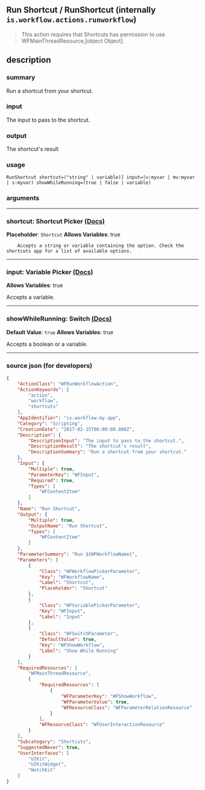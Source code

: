 
## Run Shortcut / RunShortcut (internally `is.workflow.actions.runworkflow`)

> This action requires that Shortcuts has permission to use WFMainThreadResource,[object Object].


## description

### summary

Run a shortcut from your shortcut.


### input

The input to pass to the shortcut.


### output

The shortcut's result

### usage
```
RunShortcut shortcut=("string" | variable)] input=(v:myvar | mv:myvar | s:myvar) showWhileRunning=(true | false | variable)
```

### arguments

---

### shortcut: Shortcut Picker [(Docs)](https://pfgithub.github.io/shortcutslang/gettingstarted#other-fields)
**Placeholder**: ```
		Shortcut
		```
**Allows Variables**: true



		Accepts a string or variable containing the option. Check the shortcuts app for a list of available options. 

---

### input: Variable Picker [(Docs)](https://pfgithub.github.io/shortcutslang/gettingstarted#variable-picker-fields)
**Allows Variables**: true



Accepts a variable.

---

### showWhileRunning: Switch [(Docs)](https://pfgithub.github.io/shortcutslang/gettingstarted#switch-or-expanding-or-boolean-fields)
**Default Value**: ```
		true
		```
**Allows Variables**: true



Accepts a boolean
or a variable.

---

### source json (for developers)

```json
{
	"ActionClass": "WFRunWorkflowAction",
	"ActionKeywords": [
		"action",
		"workflow",
		"shortcuts"
	],
	"AppIdentifier": "is.workflow.my.app",
	"Category": "Scripting",
	"CreationDate": "2017-02-15T06:00:00.000Z",
	"Description": {
		"DescriptionInput": "The input to pass to the shortcut.",
		"DescriptionResult": "The shortcut's result",
		"DescriptionSummary": "Run a shortcut from your shortcut."
	},
	"Input": {
		"Multiple": true,
		"ParameterKey": "WFInput",
		"Required": true,
		"Types": [
			"WFContentItem"
		]
	},
	"Name": "Run Shortcut",
	"Output": {
		"Multiple": true,
		"OutputName": "Run Shortcut",
		"Types": [
			"WFContentItem"
		]
	},
	"ParameterSummary": "Run ${WFWorkflowName}",
	"Parameters": [
		{
			"Class": "WFWorkflowPickerParameter",
			"Key": "WFWorkflowName",
			"Label": "Shortcut",
			"Placeholder": "Shortcut"
		},
		{
			"Class": "WFVariablePickerParameter",
			"Key": "WFInput",
			"Label": "Input"
		},
		{
			"Class": "WFSwitchParameter",
			"DefaultValue": true,
			"Key": "WFShowWorkflow",
			"Label": "Show While Running"
		}
	],
	"RequiredResources": [
		"WFMainThreadResource",
		{
			"RequiredResources": [
				{
					"WFParameterKey": "WFShowWorkflow",
					"WFParameterValue": true,
					"WFResourceClass": "WFParameterRelationResource"
				}
			],
			"WFResourceClass": "WFUserInteractionResource"
		}
	],
	"Subcategory": "Shortcuts",
	"SuggestedNever": true,
	"UserInterfaces": [
		"UIKit",
		"UIKitWidget",
		"WatchKit"
	]
}
```
